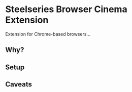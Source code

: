# Steelseries Browser Cinema Extension

Extension for Chrome-based browsers...

## Why?

## Setup

## Caveats